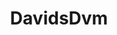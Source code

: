 ---
title: DavidsDvm
github: https://github.com/DavidsDvm
mode: dark
transition: 1s
score: 89.5
archetype:
- Little Bit of Everything
- Editor's Choice
- Dynamic
---